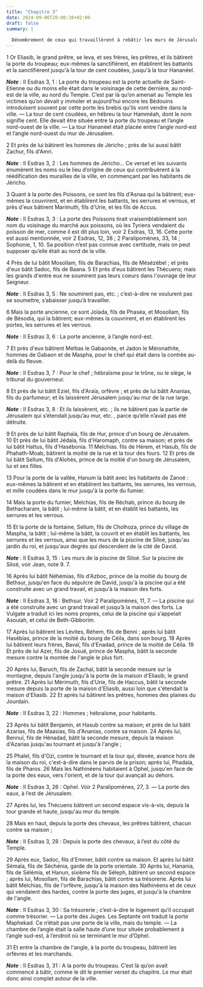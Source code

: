 ```yaml
---
title: "Chapitre 3"
date: 2024-09-06T20:00:38+02:00
draft: false
summary: |
  
  Dénombrement de ceux qui travaillèrent à rebâtir les murs de Jérusalem.
---
```



1 Or Eliasib, le grand prêtre, se leva, et ses frères, les prêtres, et ils bâtirent la porte du troupeau; eux-mêmes la sanctifièrent, en établirent les battants et la sanctifièrent jusqu'à la tour de cent coudées, jusqu'à la tour Hananéel.

***Note*** :  II Esdras 3, 1 : La porte du troupeau est la porte actuelle de Saint-Etienne ou du moins elle était dans le voisinage de cette dernière, au nord-est de la ville, au nord du Temple. C’est par là qu’on amenait au Temple les victimes qu’on devait y immoler et aujourd’hui encore les Bédouins introduisent souvent par cette porte les brebis qu’ils vont vendre dans la ville. ― La tour de cent coudées, en hébreu la tour Hamméah, dont le nom signifie cent. Elle devait être située entre la porte du troupeau et l’angle nord-ouest de la ville. ― La tour Hananéel était placée entre l’angle nord-est et l’angle nord-ouest du mur de Jérusalem.

2 Et près de lui bâtirent les hommes de Jéricho ; près de lui aussi bâtit Zachur, fils d'Amri.

***Note*** :  II Esdras 3, 2 : Les hommes de Jéricho… Ce verset et les suivants énumèrent les noms ou le lieu d’origine de ceux qui contribuèrent à la réédification des murailles de la ville, en commençant par les habitants de Jéricho.


3 Quant à la porte des Poissons, ce sont les fils d'Asnaa qui la bâtirent; eux-mêmes la couvrirent, et en établirent les battants, les serrures et verrous, et près d'eux bâtirent Marimuth, fils d'Urie, et les fils de Accus.

***Note*** :  II Esdras 3, 3 : La porte des Poissons tirait vraisemblablement son nom du voisinage du marché aux poissons, où les Tyriens vendaient du poisson de mer, comme il est dit plus loin, voir 2 Esdras, 13, 16. Cette porte est aussi mentionnée, voir 2 Esdras, 12, 38 ; 2 Paralipomènes, 33, 14 ; Sophonie, 1, 10. Sa position n’est pas connue avec certitude, mais on peut supposer qu’elle était au nord de la ville.

4 Près de lui bâtit Mosollam, fils de Barachias, fils de Mésézébel ; et près d'eux bâtit Sadoc, fils de Baana. 5 Et près d'eux bâtirent les Thécuens; mais les grands d'entre eux ne soumirent pas leurs coeurs dans l'ouvrage de leur Seigneur.

***Note*** :  II Esdras 3, 5 : Ne soumirent pas, etc. ; c’est-à-dire ne voulurent pas se soumettre, s’abaisser jusqu’à travailler.


6 Mais la porte ancienne, ce sont Joïada, fils de Phaséa, et Mosollam, fils de Bésodia, qui la bâtirent; eux-mêmes la couvrirent, et en établirent les portes, les serrures et les verrous.

***Note*** :  II Esdras 3, 6 : La porte ancienne, à l’angle nord-est.

7 Et près d'eux bâtirent Meltias le Gabaonite, et Jadon le Méronathite, hommes de Gabaon et de Maspha, pour le chef qui était dans la contrée au-delà du fleuve.

***Note*** :  II Esdras 3, 7 : Pour le chef ; hébraïsme pour le trône, ou le siège, le tribunal du gouverneur.

8 Et près de lui bâtit Eziel, fils d'Araïa, orfèvre ; et près de lui bâtit Ananias, fils du parfumeur; et ils laissèrent Jérusalem jusqu'au mur de la rue large.

***Note*** :  II Esdras 3, 8 : Et ils laissèrent, etc. ; ils ne bâtirent pas la partie de Jérusalem qui s’étendait jusqu’au mur, etc. , parce qu’elle n’avait pas été détruite.


9 Et près de lui bâtit Raphaïa, fils de Hur, prince d'un bourg de Jérusalem. 10 Et près de lui bâtit Jédaïa, fils d'Haromaph, contre sa maison; et près de lui bâtit Hattus, fils d'Hasébonia. 11 Melchias. fils de Hérem, et Hasub, fils de Phahath-Moab, bâtirent la moitié de la rue et la tour des fours. 12 Et près de lui bâtit Sellum, fils d'Alohès, prince de la moitié d'un bourg de Jérusalem, lui et ses filles.


13 Pour la porte de la vallée, Hanum la bâtit avec les habitants de Zanoé : eux-mêmes la bâtirent et en établirent les battants, les serrures, les verrous, et mille coudées dans le mur jusqu'à la porte du fumier.


14 Mais la porte du fumier, Melchias, fils de Réchab, prince du bourg de Bethacharam, la bâtit ; lui-même la bâtit, et en établit les battants, les serrures et les verrous.


15 Et la porte de la fontaine, Sellum, fils de Cholhoza, prince du village de Maspha, la bâtit ; lui-même la bâtit, la couvrit et en établit les battants, les serrures et les verrous, ainsi que les murs de la piscine de Siloé, jusqu'au jardin du roi, et jusqu'aux degrés qui descendent de la cité de David.

***Note*** :  II Esdras 3, 15 : Les murs de la piscine de Siloé. Sur la piscine de Siloé, voir Jean, note 9. 7.


16 Après lui bâtit Néhémias, fils d'Azboc, prince de la moitié du bourg de Bethsur, jusqu'en face du sépulcre de David, jusqu'à la piscine qui a été construite avec un grand travail, et jusqu'à la maison des forts.

***Note*** :  II Esdras 3, 16 : Bethsur. Voir 2 Paralipomènes, 11, 7. ― La piscine qui a été construite avec un grand travail et jusqu’à la maison des forts. La Vulgate a traduit ici les noms propres, celui de la piscine qui s’appelait Asouiah, et celui de Beth-Gibborim.

17 Après lui bâtirent les Lévites, Réhem, fils de Benni ; après lui bâtit Hasébias, prince de la moitié du bourg de Céila, dans son bourg. 18 Après lui bâtirent leurs frères, Bavaï, fils d'Enadad, prince de la moitié de Céila. 19 Et près de lui Azer, fils de Josué, prince de Maspha, bâtit la seconde mesure contre la montée de l'angle le plus fort.


20 Après lui, Baruch, fils de Zachaï, bâtit la seconde mesure sur la montagne, depuis l'angle jusqu'à la porte de la maison d'Eliasib, le grand prêtre. 21 Après lui Mérimuth, fils d'Urie, fils de Haccus, bâtit la seconde mesure depuis la porte de la maison d'Eliasib, aussi loin que s'étendait la maison d'Eliasib. 22 Et après lui bâtirent les prêtres, hommes des plaines du Jourdain.

***Note*** :  II Esdras 3, 22 : Hommes ; hébraïsme, pour habitants.

23 Après lui bâtit Benjamin, et Hasub contre sa maison; et près de lui bâtit Azarias, fils de Maasias, fils d'Ananias, contre sa maison. 24 Après lui, Bennuï, fils de Hénadad, bâtit la seconde mesure, depuis la maison d'Azarias jusqu'au tournant et jusqu'à l'angle ;


25 Phalel, fils d'Ozi, contre le tournant et la tour qui, élevée, avance hors de la maison du roi, c'est-à-dire dans le parvis de la prison; après lui, Phadaïa, fils de Pharos. 26 Mais les Nathinéens habitaient à Ophel, jusqu'en face de la porte des eaux, vers l'orient, et de la tour qui avançait au dehors.

***Note*** :  II Esdras 3, 26 : Ophel. Voir 2 Paralipomènes, 27, 3. ― La porte des eaux, à l’est de Jérusalem.

27 Après lui, les Thécuens bâtirent un second espace vis-à-vis, depuis la tour grande et haute, jusqu'au mur du temple.


28 Mais en haut, depuis la porte des chevaux, les prêtres bâtirent, chacun contre sa maison ;

***Note*** :  II Esdras 3, 28 : Depuis la porte des chevaux, à l’est du côté du Temple.

29 Après eux, Sadoc, fils d'Emmer, bâtit contre sa maison. Et après lui bâtit Sémaïa, fils de Séchénia, garde de la porte orientale. 30 Après lui, Hanania, fils de Sélémia, et Hanun, sixième fils de Séleph, bâtirent un second espace ; après lui, Mosollam, fils de Barachias, bâtit contre sa trésorerie. Après lui bâtit Melchias, fils de l'orfèvre, jusqu'à la maison des Nathinéens et de ceux qui vendaient des hardes, contre la porte des juges, et jusqu'à la chambre de l'angle.

***Note*** :  II Esdras 3, 30 : Sa trésorerie ; c’est-à-dire le logement qu’il occupait comme trésorier. ― La porte des Juges. Les Septante ont traduit la porte Maphekad. Ce n’était pas une porte de la ville, mais du temple. ― La chambre de l’angle était la salle haute d’une tour située probablement à l’angle sud-est, à l’endroit où se terminant le mur d’Ophel.

31 Et entre la chambre de l'angle, à la porte du troupeau, bâtirent les orfèvres et les marchands.

***Note*** :  II Esdras 3, 31 : A la porte du troupeau. C’est là qu’on avait commencé à bâtir, comme le dit le premier verset du chapitre. Le mur était donc ainsi complet autour de la ville.

